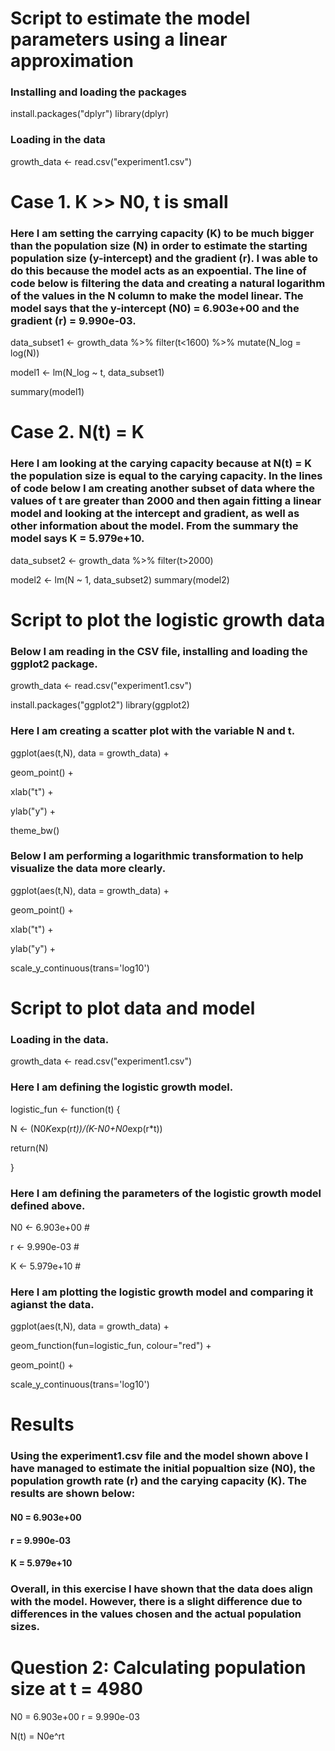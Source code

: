 # Script to estimate the model parameters using a linear approximation

### Installing and loading the packages

install.packages("dplyr")
library(dplyr)

### Loading in the data 

growth_data <- read.csv("experiment1.csv")

# Case 1. K >> N0, t is small

### Here I am setting the carrying capacity (K) to be much bigger than the population size (N) in order to estimate the starting population size (y-intercept) and the gradient (r). I was able to do this because the model acts as an expoential. The line of code below is filtering the data and creating a natural logarithm of the values in the N column to make the model linear. The model says that the y-intercept (N0) = 6.903e+00 and the gradient (r) = 9.990e-03.  

data_subset1 <- growth_data %>% filter(t<1600) %>% mutate(N_log = log(N))

model1 <- lm(N_log ~ t, data_subset1)

summary(model1)

# Case 2. N(t) = K

### Here I am looking at the carying capacity because at N(t) = K the population size is equal to the carying capacity. In the lines of code below I am creating another subset of data where the values of t are greater than 2000 and then again fitting a linear model and looking at the intercept and gradient, as well as other information about the model. From the summary the model says K = 5.979e+10. 

data_subset2 <- growth_data %>% filter(t>2000)

model2 <- lm(N ~ 1, data_subset2)
summary(model2) 

# Script to plot the logistic growth data

### Below I am reading in the CSV file, installing and loading the ggplot2 package. 

growth_data <- read.csv("experiment1.csv")

install.packages("ggplot2")
library(ggplot2)

### Here I am creating a scatter plot with the variable N and t. 

ggplot(aes(t,N), data = growth_data) +
  
  geom_point() +
  
  xlab("t") +
  
  ylab("y") +
  
  theme_bw()

### Below I am performing a logarithmic transformation to help visualize the data more clearly. 

ggplot(aes(t,N), data = growth_data) +
  
  geom_point() +
  
  xlab("t") +
  
  ylab("y") +
  
  scale_y_continuous(trans='log10')

# Script to plot data and model

### Loading in the data.  

growth_data <- read.csv("experiment1.csv")

### Here I am defining the logistic growth model. 

logistic_fun <- function(t) {
  
  N <- (N0*K*exp(r*t))/(K-N0+N0*exp(r*t))
  
  return(N)
  
}

### Here I am defining the parameters of the logistic growth model defined above. 

N0 <- 6.903e+00 #
  
r <- 9.990e-03 #
  
K <- 5.979e+10 #

### Here I am plotting the logistic growth model and comparing it agianst the data. 

ggplot(aes(t,N), data = growth_data) +
  
  geom_function(fun=logistic_fun, colour="red") +
  
  geom_point() +

  scale_y_continuous(trans='log10') 

# Results

### Using the experiment1.csv file and the model shown above I have managed to estimate the initial popualtion size (N0), the population growth rate (r) and the carying capacity (K). The results are shown below: 

#### N0 = 6.903e+00

#### r = 9.990e-03

#### K = 5.979e+10

### Overall, in this exercise I have shown that the data does align with the model. However, there is a slight difference due to differences in the values chosen and the actual population sizes. 

# Question 2: Calculating population size at t = 4980 

N0 = 6.903e+00
r = 9.990e-03

N(t) = N0e^rt 

